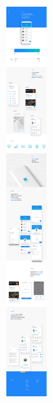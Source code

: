 ![심심한강](https://github.com/HanRiverMeetup/HanRiverMeetup-android/blob/dev/%EC%8B%AC%EC%8B%AC%ED%95%9C%EA%B0%95.jpeg?raw=true)
